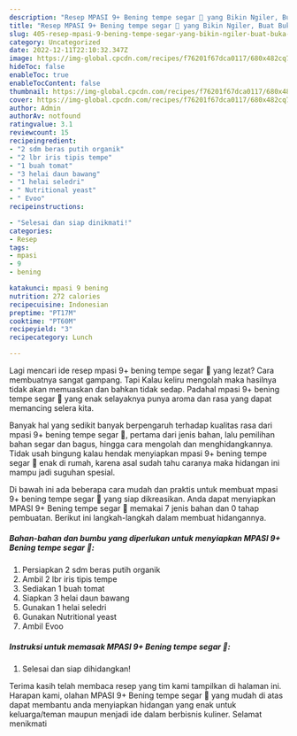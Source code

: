 ```yaml
---
description: "Resep MPASI 9+ Bening tempe segar 🤩 yang Bikin Ngiler, Buat Buka Puasa Menggugah Selera"
title: "Resep MPASI 9+ Bening tempe segar 🤩 yang Bikin Ngiler, Buat Buka Puasa Menggugah Selera"
slug: 405-resep-mpasi-9-bening-tempe-segar-yang-bikin-ngiler-buat-buka-puasa-menggugah-selera
category: Uncategorized
date: 2022-12-11T22:10:32.347Z
image: https://img-global.cpcdn.com/recipes/f76201f67dca0117/680x482cq70/mpasi-9-bening-tempe-segar-foto-resep-utama.jpg
hideToc: false
enableToc: true
enableTocContent: false
thumbnail: https://img-global.cpcdn.com/recipes/f76201f67dca0117/680x482cq70/mpasi-9-bening-tempe-segar-foto-resep-utama.jpg
cover: https://img-global.cpcdn.com/recipes/f76201f67dca0117/680x482cq70/mpasi-9-bening-tempe-segar-foto-resep-utama.jpg
author: Admin
authorAv: notfound
ratingvalue: 3.1
reviewcount: 15
recipeingredient:
- "2 sdm beras putih organik"
- "2 lbr iris tipis tempe"
- "1 buah tomat"
- "3 helai daun bawang"
- "1 helai seledri"
- " Nutritional yeast"
- " Evoo"
recipeinstructions:

- "Selesai dan siap dinikmati!"
categories:
- Resep
tags:
- mpasi
- 9
- bening

katakunci: mpasi 9 bening 
nutrition: 272 calories
recipecuisine: Indonesian
preptime: "PT17M"
cooktime: "PT60M"
recipeyield: "3"
recipecategory: Lunch

---
```



Lagi mencari ide resep mpasi 9+ bening tempe segar 🤩 yang lezat? Cara membuatnya sangat gampang. Tapi Kalau keliru mengolah maka hasilnya tidak akan memuaskan dan bahkan tidak sedap. Padahal mpasi 9+ bening tempe segar 🤩 yang enak selayaknya punya aroma dan rasa yang dapat memancing selera kita.


Banyak hal yang sedikit banyak berpengaruh terhadap kualitas rasa dari mpasi 9+ bening tempe segar 🤩, pertama dari jenis bahan, lalu pemilihan bahan segar dan bagus, hingga cara mengolah dan menghidangkannya. Tidak usah bingung kalau hendak menyiapkan mpasi 9+ bening tempe segar 🤩 enak di rumah, karena asal sudah tahu caranya maka hidangan ini mampu jadi suguhan spesial.




Di bawah ini ada beberapa cara mudah dan praktis untuk membuat mpasi 9+ bening tempe segar 🤩 yang siap dikreasikan. Anda dapat menyiapkan MPASI 9+ Bening tempe segar 🤩 memakai 7 jenis bahan dan 0 tahap pembuatan. Berikut ini langkah-langkah dalam membuat hidangannya.

<!--inarticleads1-->

##### Bahan-bahan dan bumbu yang diperlukan untuk menyiapkan MPASI 9+ Bening tempe segar 🤩:

1. Persiapkan 2 sdm beras putih organik
1. Ambil 2 lbr iris tipis tempe
1. Sediakan 1 buah tomat
1. Siapkan 3 helai daun bawang
1. Gunakan 1 helai seledri
1. Gunakan  Nutritional yeast
1. Ambil  Evoo




<!--inarticleads2-->

##### Instruksi untuk memasak MPASI 9+ Bening tempe segar 🤩:


1. Selesai dan siap dihidangkan!



Terima kasih telah membaca resep yang tim kami tampilkan di halaman ini. Harapan kami, olahan MPASI 9+ Bening tempe segar 🤩 yang mudah di atas dapat membantu anda menyiapkan hidangan yang enak untuk keluarga/teman maupun menjadi ide dalam berbisnis kuliner. Selamat menikmati
